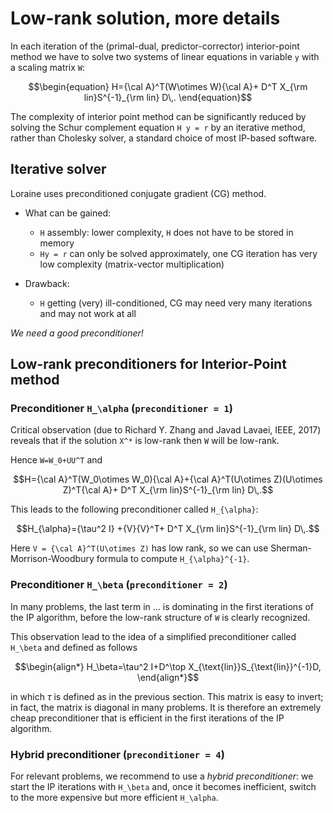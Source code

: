 # Low-rank solution, more details
In each iteration of the (primal-dual, predictor-corrector) interior-point method we have to solve two systems of linear equations in variable ``y`` with a scaling matrix ``W``:

```math
\begin{equation}
H={\cal A}^T(W\otimes W){\cal A}+ D^T X_{\rm lin}S^{-1}_{\rm lin} D\,.
\end{equation}
```

The complexity of interior point method can be significantly reduced by solving the Schur complement equation ``H y = r`` by an iterative method, rather than Cholesky solver, a standard choice of most IP-based software. 

## Iterative solver

Loraine uses preconditioned conjugate gradient (CG) method.
	
- What can be gained:
    - ``H`` assembly: lower complexity, ``H`` does not have to be stored in memory
	- ``Hy = r`` can only be solved approximately, one CG iteration has very low complexity (matrix-vector multiplication)
	
- Drawback:	
    - ``H`` getting (very) ill-conditioned, CG may need very many iterations and may not work at all

*We need a good preconditioner!*

## Low-rank preconditioners for Interior-Point method

### Preconditioner ``H_\alpha`` (`preconditioner = 1`)

Critical observation (due to Richard Y. Zhang and Javad Lavaei, IEEE, 2017) reveals that if the solution ``X^*`` is low-rank then ``W`` will be low-rank.

Hence 
``
W=W_0+UU^T
``
and
```math
H={\cal A}^T(W_0\otimes W_0){\cal A}+{\cal A}^T(U\otimes Z)(U\otimes Z)^T{\cal A}+ D^T X_{\rm lin}S^{-1}_{\rm lin} D\,.
```

This leads to the following preconditioner called ``H_{\alpha}``:
```math
H_{\alpha}={\tau^2 I} +{V}{V}^T+ D^T X_{\rm lin}S^{-1}_{\rm lin} D\,.
```

Here ``V = {\cal A}^T(U\otimes Z)`` has low rank, so we can use Sherman-Morrison-Woodbury formula to compute ``H_{\alpha}^{-1}``.

### Preconditioner ``H_\beta`` (`preconditioner = 2`)
In many problems, the last term in ... is dominating in the first iterations of the IP algorithm, before the low-rank structure of ``W`` is clearly recognized.

This observation lead to the idea of a simplified preconditioner called ``H_\beta`` and defined as follows

```math
\begin{align*}
H_\beta=\tau^2 I+D^\top X_{\text{lin}}S_{\text{lin}}^{-1}D,
\end{align*}
```
in which $\tau$ is defined as in the previous section.
This matrix is easy to invert; in fact, the matrix is diagonal in many problems. It is therefore an extremely cheap preconditioner that is efficient in the first iterations of the IP algorithm.

### Hybrid preconditioner (`preconditioner = 4`)
For relevant problems, we recommend to use a *hybrid preconditioner*: we start the IP iterations with ``H_\beta`` and, once it becomes inefficient, switch to the more expensive but more efficient ``H_\alpha``.  